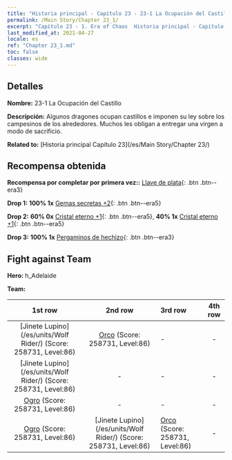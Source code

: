```yaml
---
title: "Historia principal - Capítulo 23 - 23-1 La Ocupación del Castillo"
permalink: /Main Story/Chapter 23_1/
excerpt: "Capítulo 23 - 1. Era of Chaos  Historia principal - Capítulo 23_1. 23-1 La Ocupación del Castillo"
last_modified_at: 2021-04-27
locale: es
ref: "Chapter 23_1.md"
toc: false
classes: wide
---
```


## Detalles

 **Nombre:** 23-1 La Ocupación del Castillo

 **Descripción:** Algunos dragones ocupan castillos e imponen su ley sobre los campesinos de los alrededores. Muchos les obligan a entregar una virgen a modo de sacrificio.

 **Related to:** [Historia principal Capítulo 23](/es/Main Story/Chapter 23/)

## Recompensa obtenida

 **Recompensa por completar por primera vez::** [Llave de plata](/ItemsES/con_693/){: .btn .btn--era3}

 **Drop 1:** **100% 1x** [Gemas secretas +2](/ItemsES/mat_79/){: .btn .btn--era5}

 **Drop 2:** **60% 0x** [Cristal eterno +1](/ItemsES/mat_73/){: .btn .btn--era5}, **40% 1x** [Cristal eterno +1](/ItemsES/mat_73/){: .btn .btn--era5}

 **Drop 3:** **100% 1x** [Pergaminos de hechizo](/ItemsES/con_694/){: .btn .btn--era3}


## Fight against Team
 **Hero:** h_Adelaide

 **Team:**


  | 1st row | 2nd row | 3rd row | 4th row |
  |:----:|:----:|:----|:----:|
  | [Jinete Lupino](/es/units/Wolf Rider/) (Score: 258731, Level:86)  | [Orco](/es/units/Orc/) (Score: 258731, Level:86)  | - | - |
  | [Jinete Lupino](/es/units/Wolf Rider/) (Score: 258731, Level:86)  | - | - | - |
  | [Ogro](/es/units/Ogre/) (Score: 258731, Level:86)  | - | - | - |
  | [Ogro](/es/units/Ogre/) (Score: 258731, Level:86)  | [Jinete Lupino](/es/units/Wolf Rider/) (Score: 258731, Level:86)  | [Orco](/es/units/Orc/) (Score: 258731, Level:86)  | - |


